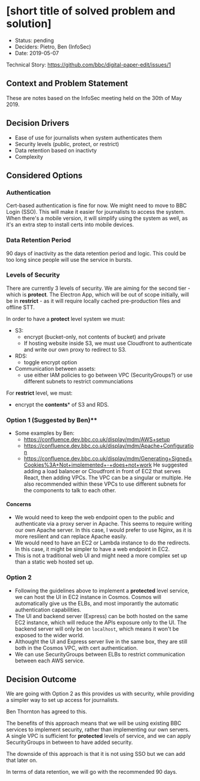 # [short title of solved problem and solution]

* Status: pending
* Deciders: Pietro, Ben (InfoSec)
* Date: 2019-05-07

Technical Story: https://github.com/bbc/digital-paper-edit/issues/1

## Context and Problem Statement

These are notes based on the InfoSec meeting held on the 30th of May 2019.

## Decision Drivers 

* Ease of use for journalists when system authenticates them
* Security levels (public, protect, or restrict)
* Data retention based on inactivty
* Complexity

## Considered Options

### Authentication

Cert-based authentication is fine for now. We might need to move to BBC Login
(SSO). This will make it easier for journalists to access the system. When
there's a mobile version, it will simplify using the system as well, as it's an
extra step to install certs into mobile devices.

### Data Retention Period

90 days of inactivity as the data retention period and logic. This could be too
long since people will use the service in bursts.

### Levels of Security

There are currently 3 levels of security. We are aiming for the second tier -
which is **protect**. The Electron App, which will be out of scope initially,
will be in **restrict** - as it will require locally cached pre-production
files and offline STT.

In order to have a **protect** level system we must:

* S3:
  * encrypt (bucket-only, not contents of bucket) and private
  * If hosting website inside S3, we must use Cloudfront to authenticate and
    write our own proxy to redirect to S3.
* RDS:
  * toggle encrypt option
* Communication between assets:
  * use either IAM policies to go between VPC (SecurityGroups?) or use different
    subnets to restrict communciations

For **restrict** level, we must:

* encrypt the **contents*** of S3 and RDS.
    
### Option 1 (Suggested by Ben)**

* Some examples by Ben:
    - https://confluence.dev.bbc.co.uk/display/mdm/AWS+setup
    - https://confluence.dev.bbc.co.uk/display/mdm/Apache+Configuration
    - https://confluence.dev.bbc.co.uk/display/mdm/Generating+Signed+Cookies%3A+Not+implemented+-+does+not+work
He suggested adding a load balancer or Cloudfront in front of EC2 that serves
React, then adding VPCs. The VPC can be a singular or multiple. He also
recommended within these VPCs to use different subnets for the components to talk
to each other.

#### Concerns

* We would need to keep the web endpoint open to the public and authenticate via
  a proxy server in Apache. This seems to require writing our own Apache server.
  In this case, I would prefer to use Nginx, as it is more resilient and can
  replace Apache easily.
* We would need to have an EC2 or Lambda instance to do the redirects.
  In this case, it might be simpler to have a web endpoint in EC2.
* This is not a traditional web UI and might need a more complex set up than a
  static web hosted set up.
 
### Option 2

* Following the guidelines above to implement a **protected** level service, we
  can host the UI in EC2 instance in Cosmos. Cosmos will automatically give us
  the ELBs, and most imporantly the automatic authentication capabilities.
* The UI and backend server (Express) can be both hosted on the same EC2 instance, which will
  reduce the APIs exposure only to the UI. The backend server will only be on
  `localhost`, which means it won't be exposed to the wider world.
* Althought the UI and Express server live in the same box, they are still both
  in the Cosmos VPC, with cert authentication. 
* We can use SecurityGroups between ELBs to restrict communication between each
  AWS service.

## Decision Outcome

We are going with Option 2 as this provides us with security, while
providing a simpler way to set up access for journalists.

Ben Thornton has agreed to this.

The benefits of this approach means that we will be
using existing BBC services to implement security, rather than implementing our
own servers. A single VPC is sufficient for **protected** levels of service, and
we can apply SecurityGroups in between to have added security.

The downside of this approach is that it is not using SSO but we can add that
later on. 

In terms of data retention, we will go with the recommended 90 days.

